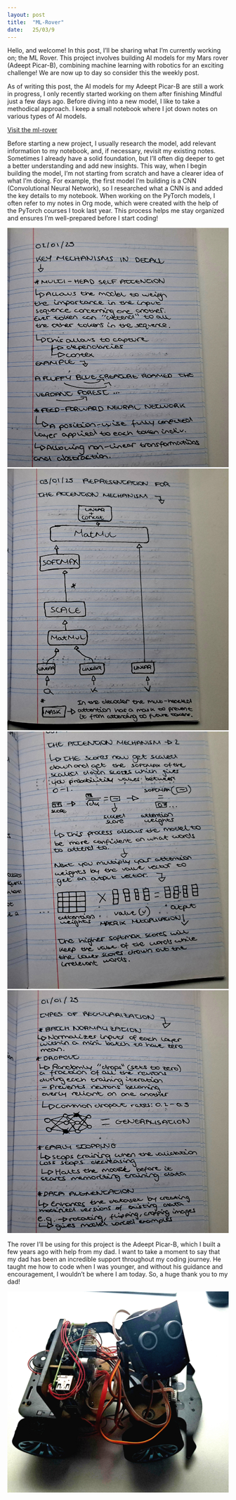 ```yaml
---
layout: post
title:  "ML-Rover"
date:   25/03/9
---
```


<p class="intro"><span class="dropcap">H</span>ello, and welcome! In this post, I’ll be sharing what I’m currently working on; the ML Rover. This project involves building AI models for my Mars rover (Adeept Picar-B), combining machine learning with robotics for an exciting challenge! We are now up to day so consider this the weekly post.</p>

As of writing this post, the AI models for my Adeept Picar-B are still a work in progress, I only recently started working on them after finishing Mindful just a few days ago. Before diving into a new model, I like to take a methodical approach. I keep a small notebook where I jot down notes on various types of AI models.

<a href="https://github.com/adrirubio/ml-rover">Visit the ml-rover</a>

Before starting a new project, I usually research the model, add relevant information to my notebook, and, if necessary, revisit my existing notes. Sometimes I already have a solid foundation, but I’ll often dig deeper to get a better understanding and add new insights. This way, when I begin building the model, I’m not starting from scratch and have a clearer idea of what I’m doing.
For example, the first model I’m building is a CNN (Convolutional Neural Network), so I researched what a CNN is and added the key details to my notebook. When working on the PyTorch models, I often refer to my notes in Org mode, which were created with the help of the PyTorch courses I took last year.
This process helps me stay organized and ensures I’m well-prepared before I start coding!

<img src="/assets/img/notebook/notebook2.png" alt=""><br>
<img src="/assets/img/notebook/notebook3.png" alt=""><br>
<img src="/assets/img/notebook/notebook4.png" alt=""><br>
<img src="/assets/img/notebook/notebook5.png" alt=""><br>

The rover I’ll be using for this project is the Adeept Picar-B, which I built a few years ago with help from my dad. I want to take a moment to say that my dad has been an incredible support throughout my coding journey. He taught me how to code when I was younger, and without his guidance and encouragement, I wouldn’t be where I am today. So, a huge thank you to my dad!

<img src="/assets/img/ml-rover/rover.png" alt=""><br>
